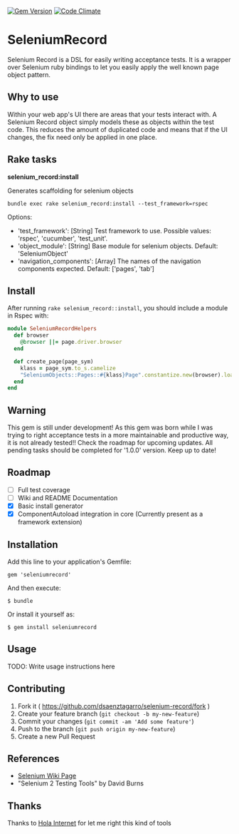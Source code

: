[![Gem Version](https://badge.fury.io/rb/seleniumrecord.svg)](http://badge.fury.io/rb/seleniumrecord)
[![Code Climate](https://codeclimate.com/github/dsaenztagarro/selenium-record/badges/gpa.svg)](https://codeclimate.com/github/dsaenztagarro/selenium-record)

# SeleniumRecord

Selenium Record is a DSL for easily writing acceptance tests. It is a wrapper 
over Selenium ruby bindings to let you easily apply the well known page object 
pattern.

## Why to use

Within your web app's UI there are areas that your tests interact with. A
Selenium Record object simply models these as objects within the test code.
This reduces the amount of duplicated code and means that if the UI changes,
the fix need only be applied in one place.

## Rake tasks

**selenium_record:install**

Generates scaffolding for selenium objects

```shell
bundle exec rake selenium_record:install --test_framework=rspec
```

Options:
- 'test_framework': [String] Test framework to use. Possible values: 'rspec', 
  'cucumber', 'test_unit'. 
- 'object_module': [String] Base module for selenium objects. 
  Default: 'SeleniumObject'
- 'navigation_components': [Array] The names of the navigation components 
  expected. Default: ['pages', 'tab']

## Install

After running `rake selenium_record::install`, you should include a module in
Rspec with:

```ruby
module SeleniumRecordHelpers
  def browser
    @browser ||= page.driver.browser
  end

  def create_page(page_sym)
    klass = page_sym.to_s.camelize
    "SeleniumObjects::Pages::#{klass}Page".constantize.new(browser).load_dom!
  end
end
```

## Warning

This gem is still under development! As this gem was born while I was trying to
right acceptance tests in a more maintainable and productive way, it is not 
already tested!! Check the roadmap for upcoming updates. All pending tasks 
should be completed for '1.0.0' version. Keep up to date!

## Roadmap

- [ ] Full test coverage
- [ ] Wiki and README Documentation
- [X] Basic install generator
- [X] ComponentAutoload integration in core (Currently present as a framework
    extension)

## Installation

Add this line to your application's Gemfile:

    gem 'seleniumrecord'

And then execute:

    $ bundle

Or install it yourself as:

    $ gem install seleniumrecord

## Usage

TODO: Write usage instructions here

## Contributing

1. Fork it ( https://github.com/dsaenztagarro/selenium-record/fork )
2. Create your feature branch (`git checkout -b my-new-feature`)
3. Commit your changes (`git commit -am 'Add some feature'`)
4. Push to the branch (`git push origin my-new-feature`)
5. Create a new Pull Request

## References

- [Selenium Wiki Page](https://code.google.com/p/selenium/wiki/PageObjects)
- "Selenium 2 Testing Tools" by David Burns

## Thanks

Thanks to [Hola Internet](https://github.com/holadev) for let me right this kind of tools
